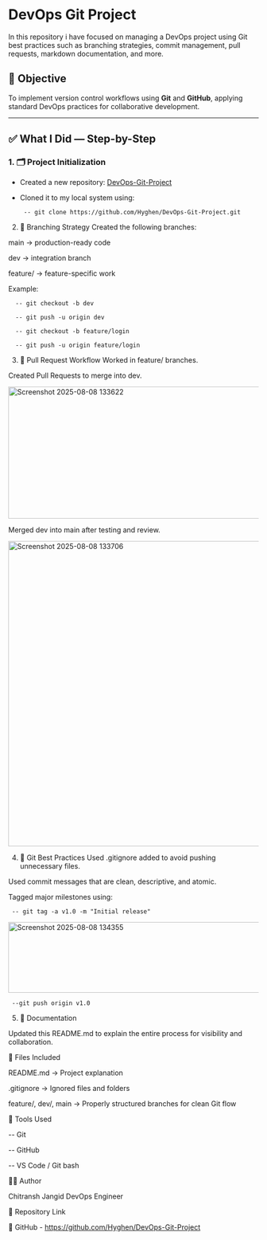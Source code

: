 # DevOps Git Project

In this repository i have focused on managing a DevOps project using Git best practices such as branching strategies, commit management, pull requests, markdown documentation, and more.

## 🔧 Objective
To implement version control workflows using **Git** and **GitHub**, applying standard DevOps practices for collaborative development.

---

## ✅ What I Did — Step-by-Step


### 1. 🗂️ Project Initialization

- Created a new repository: [DevOps-Git-Project](https://github.com/Hyghen/DevOps-Git-Project)

- Cloned it to my local system using:

  
       -- git clone https://github.com/Hyghen/DevOps-Git-Project.git


2. 🌱 Branching Strategy
Created the following branches:

main → production-ready code

dev → integration branch

feature/<feature-name> → feature-specific work

Example:

      -- git checkout -b dev

      -- git push -u origin dev

      -- git checkout -b feature/login

      -- git push -u origin feature/login



3. 📝 Pull Request Workflow
Worked in feature/ branches.

Created Pull Requests to merge into dev.



<img width="1192" height="265" alt="Screenshot 2025-08-08 133622" src="https://github.com/user-attachments/assets/1dd2f23e-7e2b-4233-862f-2027302fce50" />




Merged dev into main after testing and review.



<img width="1221" height="613" alt="Screenshot 2025-08-08 133706" src="https://github.com/user-attachments/assets/241afb3f-cc45-4560-bac2-e7a833ef46dd" />




4. 📁 Git Best Practices Used
.gitignore added to avoid pushing unnecessary files.

Used commit messages that are clean, descriptive, and atomic.

Tagged major milestones using:

     -- git tag -a v1.0 -m "Initial release"


<img width="1028" height="142" alt="Screenshot 2025-08-08 134355" src="https://github.com/user-attachments/assets/996ba8c7-9ec8-42d4-a7c4-fb6e32481f10" />


     
     --git push origin v1.0


5. 📄 Documentation

Updated this README.md to explain the entire process for visibility and collaboration.

📂 Files Included

README.md → Project explanation

.gitignore → Ignored files and folders

feature/, dev/, main → Properly structured branches for clean Git flow



🚀 Tools Used

-- Git

-- GitHub

-- VS Code / Git bash


👨‍💻 Author

Chitransh Jangid
DevOps Engineer



📌 Repository Link

🔗 GitHub - https://github.com/Hyghen/DevOps-Git-Project
